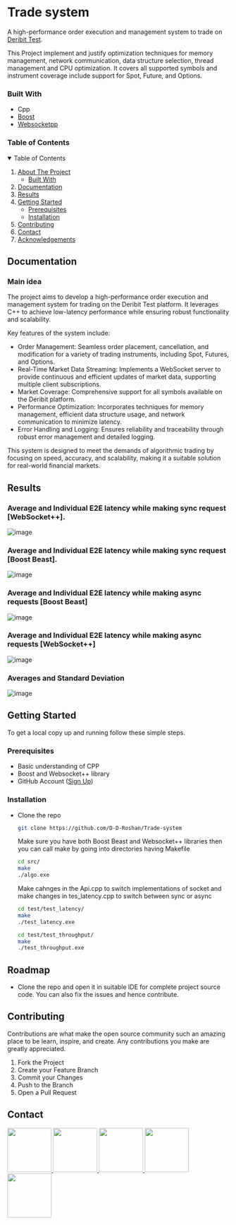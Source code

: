 <!-- ABOUT THE PROJECT -->
# Trade system
A high-performance order execution and management system to trade on [Deribit Test](https://test.deribit.com/).

This Project implement and justify optimization techniques for memory management, network communication, data structure selection, thread management and CPU optimization. It covers all supported symbols and instrument coverage include support for Spot, Future, and Options.

<!-- BUILT WITH -->
### Built With
* Cpp
* [Boost](https://www.boost.org/)
* [Websocketpp](https://www.zaphoyd.com/projects/websocketpp/)


<!-- TABLE OF CONTENTS -->
### Table of Contents
<details open="open">
  <summary>Table of Contents</summary>
  <ol>
    <li>
      <a href="#about-the-project">About The Project</a>
      <ul>
        <li><a href="#built-with">Built With</a></li>
      </ul>
    </li>
    <li><a href="#documentation">Documentation</a></li>
    <li><a href="#results">Results</a></li>
    <li>
      <a href="#getting-started">Getting Started</a>
      <ul>
        <li><a href="#prerequisites">Prerequisites</a></li>
        <li><a href="#installation">Installation</a></li>
      </ul>
    </li>
    <li><a href="#contributing">Contributing</a></li>
    <li><a href="#contact">Contact</a></li>
    <li><a href="#acknowledgements">Acknowledgements</a></li>
  </ol>
</details>

<!-- DOCUMENTATION -->
## Documentation

### Main idea
The project aims to develop a high-performance order execution and management system for trading on the Deribit Test platform. It leverages C++ to achieve low-latency performance while ensuring robust functionality and scalability.

Key features of the system include:

- Order Management: Seamless order placement, cancellation, and modification for a variety of trading instruments, including Spot, Futures, and Options.
- Real-Time Market Data Streaming: Implements a WebSocket server to provide continuous and efficient updates of market data, supporting multiple client subscriptions.
- Market Coverage: Comprehensive support for all symbols available on the Deribit platform.
- Performance Optimization: Incorporates techniques for memory management, efficient data structure usage, and network communication to minimize latency.
- Error Handling and Logging: Ensures reliability and traceability through robust error management and detailed logging.

This system is designed to meet the demands of algorithmic trading by focusing on speed, accuracy, and scalability, making it a suitable solution for real-world financial markets.


<!-- RESULTS -->
## Results

### Average and Individual E2E latency while making sync request [WebSocket++].

![image](https://github.com/user-attachments/assets/96ef5a31-08ae-4aaf-ae07-102fb278054f)

### Average and Individual E2E latency while making sync request [Boost Beast].

![image](https://github.com/user-attachments/assets/62554b33-dee0-4739-863e-a434aacac0d9)


### Average and Individual E2E latency while making async requests [Boost Beast]

![image](https://github.com/user-attachments/assets/9eb14fce-4b0a-46bd-bfca-9fffe2e13eb1)


### Average and Individual E2E latency while making async requests [WebSocket++]

![image](https://github.com/user-attachments/assets/5dd4b775-f9e3-42d0-b0c2-de8c97e911e7)

### Averages and Standard Deviation

![image](https://github.com/user-attachments/assets/108c0488-8229-4843-b675-b98296d5b964)

<!-- GETTING-STARTED -->
## Getting Started
To get a local copy up and running follow these simple steps.

<!-- PREREQUISITES -->
### Prerequisites
* Basic understanding of CPP
* Boost and Websocket++ library
* GitHub Account ([Sign Up](https://github.com/))

<!-- INSTALLATION -->
### Installation
* Clone the repo
  ```bash
  git clone https://github.com/D-D-Roshan/Trade-system
  ```
  Make sure you have both Boost Beast and Websocket++ libraries then you can call make by going into directories having Makefile
  ```bash
  cd src/
  make
  ./algo.exe
  ```
  Make cahnges in the Api.cpp to switch implementations of socket and make changes in tes_latency.cpp to switch between sync or async
  ```bash
  cd test/test_latency/
  make
  ./test_latency.exe
  ```
  
  ```bash
  cd test/test_throughput/
  make
  ./test_throughput.exe
  ```
<!-- ROADMAP -->
## Roadmap
- Clone the repo and open it in suitable IDE for complete project source code. You can also fix the issues and hence contribute.

<!-- CONTRIBUTING -->
## Contributing
Contributions are what make the open source community such an amazing place to be learn, inspire, and create. Any contributions you make are greatly appreciated.

1. Fork the Project
2. Create your Feature Branch
3. Commit your Changes
4. Push to the Branch
5. Open a Pull Request
<!-- CONTACT -->
## Contact

<div>
<a href="https://www.facebook.com/roshan.d.942145">
<img width="100" height="100" src="https://user-images.githubusercontent.com/74038190/235294010-ec412ef5-e3da-4efa-b1d4-0ab4d4638755.gif" target="_blank"/>
</a> 
<a href="https://discord.com/invite/M8he9HxQ">
<img width="100" height="100" src="https://user-images.githubusercontent.com/74038190/235294015-47144047-25ab-417c-af1b-6746820a20ff.gif" target="_blank"/>
</a> 
<a href="https://www.linkedin.com/in/d-d-roshan">
<img width="100" height="100" src="https://user-images.githubusercontent.com/74038190/235294012-0a55e343-37ad-4b0f-924f-c8431d9d2483.gif" target="_blank"/>
</a>  
<a href="https://www.instagram.com/d_roshan_official">
<img width="100" height="100" src="https://user-images.githubusercontent.com/74038190/235294013-a33e5c43-a01c-43f6-b44d-a406d8b4ab75.gif" target="_blank"/>
</a>  
<a href="https://github.com/D-D-Roshan/D-D-Roshan">
<img width="100" height="100" src="https://img.icons8.com/?size=100&id=akG4VRhAoSii&format=png&color=000000" target="_blank"/>
</a> 
</div>
